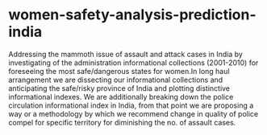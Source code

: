 # women-safety-analysis-prediction-india
Addressing the mammoth issue of assault and attack cases in India by investigating of the administration informational collections (2001-2010) for foreseeing the most safe/dangerous states for women.In long haul arrangement we are dissecting our informational collections and anticipating the safe/risky province of India and plotting distinctive informational indexes. We are additionally breaking down the police circulation informational index in India, from that point we are proposing a way or a methodology by which we recommend change in quality of police compel for specific territory for diminishing the no. of assault cases.
